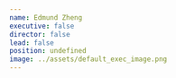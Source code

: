 ```yaml
---
name: Edmund Zheng
executive: false
director: false
lead: false
position: undefined
image: ../assets/default_exec_image.png
---
```


